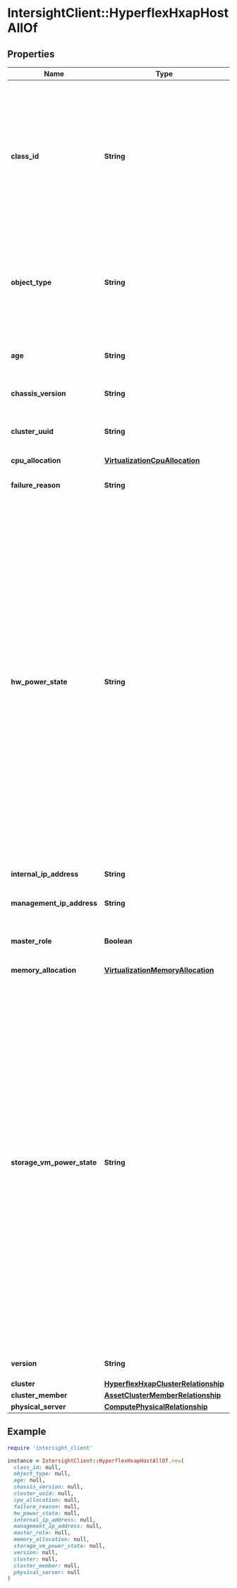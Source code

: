 # IntersightClient::HyperflexHxapHostAllOf

## Properties

| Name | Type | Description | Notes |
| ---- | ---- | ----------- | ----- |
| **class_id** | **String** | The fully-qualified name of the instantiated, concrete type. This property is used as a discriminator to identify the type of the payload when marshaling and unmarshaling data. | [default to &#39;hyperflex.HxapHost&#39;] |
| **object_type** | **String** | The fully-qualified name of the instantiated, concrete type. The value should be the same as the &#39;ClassId&#39; property. | [default to &#39;hyperflex.HxapHost&#39;] |
| **age** | **String** | Denotes age or life time of the Host in nano seconds. | [optional] |
| **chassis_version** | **String** | Chassis version of the Host. | [optional] |
| **cluster_uuid** | **String** | The UUID of the cluster to which this Host belongs to. | [optional] |
| **cpu_allocation** | [**VirtualizationCpuAllocation**](VirtualizationCpuAllocation.md) |  | [optional] |
| **failure_reason** | **String** | Reason of the failure when host is in failed state. | [optional] |
| **hw_power_state** | **String** | Is the host Powered-up or Powered-down. * &#x60;Unknown&#x60; - The entity&#39;s power state is unknown. * &#x60;PoweringOn&#x60; - The entity is powering on. * &#x60;PoweredOn&#x60; - The entity is powered on. * &#x60;PoweringOff&#x60; - The entity is powering off. * &#x60;PoweredOff&#x60; - The entity is powered down. * &#x60;StandBy&#x60; - The entity is in standby mode. * &#x60;Paused&#x60; - The entity is in pause state. * &#x60;Rebooting&#x60; - The entity reboot is in progress. * &#x60;&#x60; - The entity&#39;s power state is not available. | [optional][default to &#39;Unknown&#39;] |
| **internal_ip_address** | **String** | Internal IP Address of the Host. | [optional] |
| **management_ip_address** | **String** | Management IP Address of the Host. | [optional] |
| **master_role** | **Boolean** | Is the role of this host is master in the cluster? true or false. | [optional] |
| **memory_allocation** | [**VirtualizationMemoryAllocation**](VirtualizationMemoryAllocation.md) |  | [optional] |
| **storage_vm_power_state** | **String** | Is the Storage Controller VM on the host Powered-up or Powered-down. * &#x60;Unknown&#x60; - The entity&#39;s power state is unknown. * &#x60;PoweringOn&#x60; - The entity is powering on. * &#x60;PoweredOn&#x60; - The entity is powered on. * &#x60;PoweringOff&#x60; - The entity is powering off. * &#x60;PoweredOff&#x60; - The entity is powered down. * &#x60;StandBy&#x60; - The entity is in standby mode. * &#x60;Paused&#x60; - The entity is in pause state. * &#x60;Rebooting&#x60; - The entity reboot is in progress. * &#x60;&#x60; - The entity&#39;s power state is not available. | [optional][default to &#39;Unknown&#39;] |
| **version** | **String** | Product version of the Host. | [optional] |
| **cluster** | [**HyperflexHxapClusterRelationship**](HyperflexHxapClusterRelationship.md) |  | [optional] |
| **cluster_member** | [**AssetClusterMemberRelationship**](AssetClusterMemberRelationship.md) |  | [optional] |
| **physical_server** | [**ComputePhysicalRelationship**](ComputePhysicalRelationship.md) |  | [optional] |

## Example

```ruby
require 'intersight_client'

instance = IntersightClient::HyperflexHxapHostAllOf.new(
  class_id: null,
  object_type: null,
  age: null,
  chassis_version: null,
  cluster_uuid: null,
  cpu_allocation: null,
  failure_reason: null,
  hw_power_state: null,
  internal_ip_address: null,
  management_ip_address: null,
  master_role: null,
  memory_allocation: null,
  storage_vm_power_state: null,
  version: null,
  cluster: null,
  cluster_member: null,
  physical_server: null
)
```

